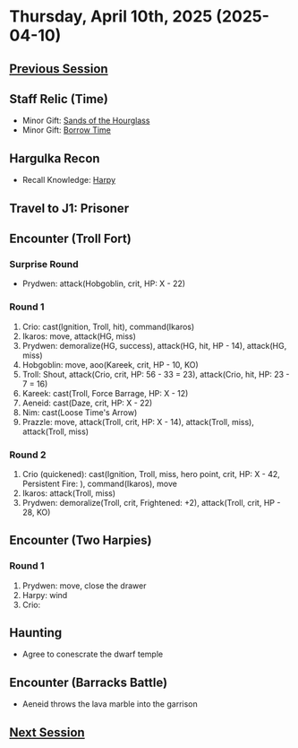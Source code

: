 # Thursday, April 10th, 2025 (2025-04-10)

## [Previous Session](./2025-03-27.md)

## Staff Relic (Time)

- Minor Gift: [Sands of the Hourglass](https://2e.aonprd.com/Relics.aspx?ID=104)
- Minor Gift: [Borrow Time](https://2e.aonprd.com/Relics.aspx?ID=103)

## Hargulka Recon

- Recall Knowledge: [Harpy](https://2e.aonprd.com/Monsters.aspx?ID=3046)

## Travel to J1: Prisoner

## Encounter (Troll Fort)

### Surprise Round

- Prydwen: attack(Hobgoblin, crit, HP: X - 22)

### Round 1

1. Crio: cast(Ignition, Troll, hit), command(Ikaros)
1. Ikaros: move, attack(HG, miss)
1. Prydwen: demoralize(HG, success), attack(HG, hit, HP - 14), attack(HG, miss)
1. Hobgoblin: move, aoo(Kareek, crit, HP - 10, KO)
1. Troll: Shout, attack(Crio, crit, HP: 56 - 33 = 23), attack(Crio, hit, HP: 23 - 7 = 16)
1. Kareek: cast(Troll, Force Barrage, HP: X - 12)
1. Aeneid: cast(Daze, crit, HP: X - 22)
1. Nim: cast(Loose Time's Arrow)
1. Prazzle: move, attack(Troll, crit, HP: X - 14), attack(Troll, miss), attack(Troll, miss)

### Round 2

1. Crio (quickened): cast(Ignition, Troll, miss, hero point, crit, HP: X - 42, Persistent Fire: ), command(Ikaros), move
1. Ikaros: attack(Troll, miss)
1. Prydwen: demoralize(Troll, crit, Frightened: +2), attack(Troll, crit, HP - 28, KO)

## Encounter (Two Harpies)

### Round 1

1. Prydwen: move, close the drawer
1. Harpy: wind 
1. Crio: 

## Haunting

- Agree to conescrate the dwarf temple

## Encounter (Barracks Battle)

- Aeneid throws the lava marble into the garrison

## [Next Session](./2025-xx-xx)

